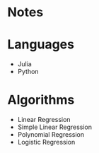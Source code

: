 # Notes

# Languages
* Julia
* Python

# Algorithms
* Linear Regression
* Simple Linear Regression
* Polynomial Regression
* Logistic Regression